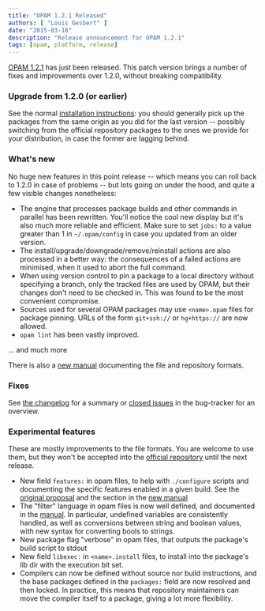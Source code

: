```yaml
---
title: "OPAM 1.2.1 Released"
authors: [ "Louis Gesbert" ]
date: "2015-03-18"
description: "Release announcement for OPAM 1.2.1"
tags: [opam, platform, release]
---
```


[OPAM 1.2.1](https://github.com/ocaml/opam/releases/tag/1.2.1) has just been
released. This patch version brings a number of fixes and improvements
over 1.2.0, without breaking compatibility.


### Upgrade from 1.2.0 (or earlier)

See the normal
[installation instructions](https://opam.ocaml.org/doc/Install.html): you should
generally pick up the packages from the same origin as you did for the last
version -- possibly switching from the official repository packages to the ones
we provide for your distribution, in case the former are lagging behind.


### What's new

No huge new features in this point release -- which means you can roll back
to 1.2.0 in case of problems -- but lots going on under the hood, and quite a
few visible changes nonetheless:

* The engine that processes package builds and other commands in parallel has
  been rewritten. You'll notice the cool new display but it's also much more
  reliable and efficient. Make sure to set `jobs:` to a value greater than 1 in
  `~/.opam/config` in case you updated from an older version.
* The install/upgrade/downgrade/remove/reinstall actions are also processed in a
  better way: the consequences of a failed actions are minimised, when it used
  to abort the full command.
* When using version control to pin a package to a local directory without
  specifying a branch, only the tracked files are used by OPAM, but their
  changes don't need to be checked in. This was found to be the most convenient
  compromise.
* Sources used for several OPAM packages may use `<name>.opam` files for package
  pinning. URLs of the form `git+ssh://` or `hg+https://` are now allowed.
* `opam lint` has been vastly improved.

... and much more

There is also a [new manual](https://opam.ocaml.org/doc/Manual.html) documenting
the file and repository formats.


### Fixes

See [the changelog](https://github.com/ocaml/opam/blob/1.2.1/CHANGES) for a
summary or
[closed issues](https://github.com/ocaml/opam/issues?q=is%3Aissue+closed%3A%3E2014-10-16+closed%3A%3C2015-03-05+)
in the bug-tracker for an overview.


### Experimental features

These are mostly improvements to the file formats. You are welcome to use them,
but they won't be accepted into the
[official repository](https://github.com/ocaml/opam-repository) until the next
release.

* New field `features:` in opam files, to help with `./configure` scripts and
  documenting the specific features enabled in a given build. See the
  [original proposal](https://github.com/ocaml/opam/blob/master/doc/design/depopts-and-features)
  and the section in the [new manual](https://opam.ocaml.org/doc/Manual.html#opam)
* The "filter" language in opam files is now well defined, and documented in the
  [manual](https://opam.ocaml.org/doc/Manual.html#Filters). In particular,
  undefined variables are consistently handled, as well as conversions between
  string and boolean values, with new syntax for converting bools to strings.
* New package flag "verbose" in opam files, that outputs the package's build
  script to stdout
* New field `libexec:` in `<name>.install` files, to install into the package's
  lib dir with the execution bit set.
* Compilers can now be defined without source nor build instructions, and the
  base packages defined in the `packages:` field are now resolved and then
  locked. In practice, this means that repository maintainers can move the
  compiler itself to a package, giving a lot more flexibility.
